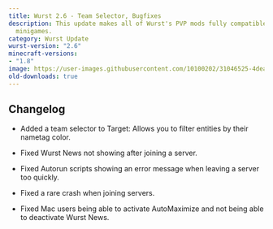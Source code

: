 ```yaml
---
title: Wurst 2.6 - Team Selector, Bugfixes
description: This update makes all of Wurst's PVP mods fully compatible to team based
  minigames.
category: Wurst Update
wurst-version: "2.6"
minecraft-versions:
- "1.8"
image: https://user-images.githubusercontent.com/10100202/31046525-4dea1d9e-a5fa-11e7-898d-85947a5306dc.jpg
old-downloads: true
---
```

## Changelog

- Added a team selector to Target: Allows you to filter entities by their nametag color.

- Fixed Wurst News not showing after joining a server.

- Fixed Autorun scripts showing an error message when leaving a server too quickly.

- Fixed a rare crash when joining servers.

- Fixed Mac users being able to activate AutoMaximize and not being able to deactivate Wurst News.
